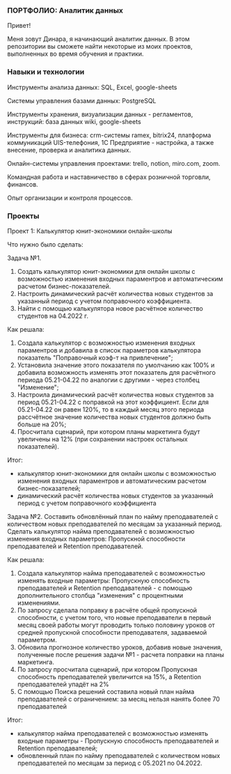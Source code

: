 ### ПОРТФОЛИО: Аналитик данных
Привет! 

Меня зовут Динара, я начинающий аналитик данных. В этом репозитории вы сможете найти некоторые из моих проектов, выполненных во время обучения и практики. 

### Навыки и технологии
Инструменты анализа данных: SQL, Excel, google-sheets

Системы управления базами данных: PostgreSQL

Инструменты хранения, визуализации данных - регламентов, инструкций: база данных wiki, google-sheets

Инструменты для бизнеса: crm-системы ramex, bitrix24, платформа коммуникаций UIS-телефония, 1С Предприятие - настройка, а также внесение, проверка и аналитика данных. 

Онлайн-системы управления проектами: trello, notion, miro.com, zoom. 

Командная работа и наставничество в сферах розничной торговли, финансов. 

Опыт организации и контроля процессов. 

### Проекты

Проект 1: Калькулятор юнит-экономики онлайн-школы

Что нужно было сделать:

Задача №1.
1. Создать калькулятор юнит-экономики для онлайн школы с возможностью изменения входных параментров и автоматическим расчетом бизнес-показателей.
2. Настроить динамический расчёт количества новых студентов за указанный период с учетом поправочного коэффициента.
3. Найти с помощью калькулятора новое расчётное количество студентов на 04.2022 г.
   
Как решала:
1) Создала калькулятор с возможностью изменения входных параментров и добавила в список параметров калькулятора показатель "Поправочный коэф-т на привлечение";			
2) Установила значение этого показателя по умолчанию как 100% и добавила возможность изменять этот показатель для расчётного периода 05.21-04.22 по аналогии с другими - через столбец "Изменение";							
3) Настроила динамический расчёт количества новых студентов за период 05.21-04.22 с поправкой на этот коэффициент. Если для 05.21-04.22 он равен 120%, то в каждый месяц этого периода рассчётное значение количества новых студентов должно быть больше на 20%;				
4) Просчитала сценарий, при котором планы маркетинга будут увеличены на 12% (при сохранении настроек остальных показателей).							
				
Итог:
- калькулятор юнит-экономики для онлайн школы с возможностью изменения входных параментров и автоматическим расчетом бизнес-показателей;
- динамический расчёт количества новых студентов за указанный период с учетом поправочного коэффициента


Задача №2.
Составить обновлённый план по найму преподавателей с количеством новых преподавателей по месяцам за указанный период.
Сделать калькулятор найма преподавателей с возможностью изменения входных параметров: Пропускной способности преподавателей и Retention преподавателей.

Как решала:
1) Создала калькулятор найма преподавателей с возможностью изменять входные параметры: Пропускную способность преподавателей и Retention преподавателей - с помощью дополнительного столбца "изменения" с процентными изменениями.
2) По запросу сделала поправку в расчёте общей пропускной способности, с учетом того, что новые преподаватели в первый месяц своей работы могут проводить только половину уроков от средней пропускной способности преподавателя, задаваемой параметром.
3) Обновила прогнозное количество уроков, добавив новые значения, полученные после решения задачи №1 - расчета поправки на планы маркетинга.
4) По запросу просчитала сценарий, при котором Пропускная способность преподавателей увеличится на 15%, а Retention преподавателей упадёт на 2%
5) С помощью Поиска решений составила новый план найма преподавателей с ограничением: за месяц нельзя нанять более 70 преподавателей

Итог:
- калькулятор найма преподавателей с возможностью изменять входные параметры - Пропускную способность преподавателей и Retention преподавателей;
- обновленный план по найму преподавателей с количеством новых преподавателей по месяцам за период с 05.2021 по 04.2022. 
